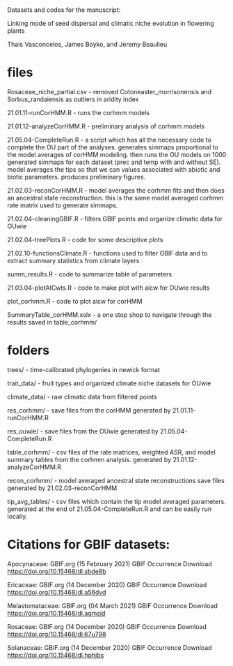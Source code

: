 # 
Datasets and codes for the manuscript: 

Linking mode of seed dispersal and climatic niche evolution in flowering plants

Thais Vasconcelos, James Boyko, and Jeremy Beaulieu

# files 

Rosaceae_niche_partial.csv - removed Cotoneaster_morrisonensis and Sorbus_randaiensis as outliers in aridity index

21.01.11-runCorHMM.R - runs the corhmm models 

21.01.12-analyzeCorHMM.R - preliminary analysis of corhmm models 

21.05.04-CompleteRun.R - a script which has all the necessary code to complete the OU part of the analyses. generates simmaps proportional to the model averages of corHMM modeling. then runs the OU models on 1000 generated simmaps for each dataset (prec and temp with and without SE). model averages the tips so that we can values associated with abiotic and biotic parameters. produces preliminary figures.

21.02.03-reconCorHMM.R - model averages the corhmm fits and then does an ancestral state reconstruction. this is the same model averaged corhmm rate matrix used to generate simmaps.

21.02.04-cleaningGBIF.R - filters GBIF points and organize climatic data for OUwie

21.02.04-treePlots.R - code for some descriptive plots

21.02.10-functionsClimate.R - functions used to filter GBIF data and to extract summary statistics from climate layers

summ_results.R - code to summarize table of parameters

21.03.04-plotAICwts.R - code to make plot with aicw for OUwie results

plot_corhmm.R - code to plot aicw for corHMM

SummaryTable_corHMM.xslx - a one stop shop to navigate through the results saved in table_corhmm/ 

# folders

trees/ - time-calibrated phylogenies in newick format

trait_data/ - fruit types and organized climate niche datasets for OUwie

climate_data/ - raw climatic data from filtered points

res_corhmm/ - save files from the corHMM generated by 21.01.11-runCorHMM.R 

res_ouwie/ - save files from the OUwie generated by 21.05.04-CompleteRun.R 

table_corhmm/ - csv files of the rate matrices, weighted ASR, and model summary tables from the corhmm analysis. generated by 21.01.12-analyzeCorHMM.R 

recon_corhmm/ - model averaged ancestral state reconstructions save files generated by 21.02.03-reconCorHMM

tip_avg_tables/ - csv files which contain the tip model averaged parameters. generated at the end of 21.05.04-CompleteRun.R and can be easily run locally.

# Citations for GBIF datasets:
Apocynaceae: GBIF.org (15 February 2021) GBIF Occurrence Download https://doi.org/10.15468/dl.sbde8b 

Ericaceae: GBIF.org (14 December 2020) GBIF Occurrence Download https://doi.org/10.15468/dl.a56dvd 

Melastomataceae: GBIF.org (04 March 2021) GBIF Occurrence Download https://doi.org/10.15468/dl.agmsjd

Rosaceae: GBIF.org (14 December 2020) GBIF Occurrence Download https://doi.org/10.15468/dl.67u798 

Solanaceae: GBIF.org (14 December 2020) GBIF Occurrence Download https://doi.org/10.15468/dl.hphjbs 
 


